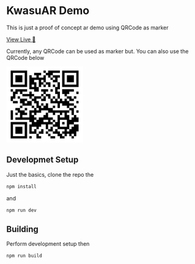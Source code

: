 # KwasuAR Demo

This is just a proof of concept ar demo using QRCode as marker

[View Live :rocket:](htpps://https://kwasu-ar-demo.netlify.app/#/qrscan)

Currently, any QRCode can be used as marker but. You can also use the QRCode below

<img src="src/assets/images/qr.png" alt="QRCode" width="200">

## Developmet Setup

Just the basics, clone the repo the

```bash
npm install
```

and

```bash
npm run dev
```

## Building

Perform development setup then

```bash
npm run build
```
